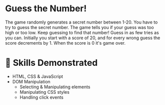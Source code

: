 # Guess the Number!

The game randomly generates a secret number between 1-20. You have to try to guess the secret number. The game tells you if your guess was too high or too low. Keep guessing to find that number! Guess in as few tries as you can. Initially you start with a score of 20, and for every wrong guess the score decrements by 1. When the score is 0 it's game over.

# 📝 Skills Demonstrated

- HTML, CSS & JavaScript
- DOM Manipulation
  - Selecting & Manipulating elements
  - Manipulating CSS styles
  - Handling click events
